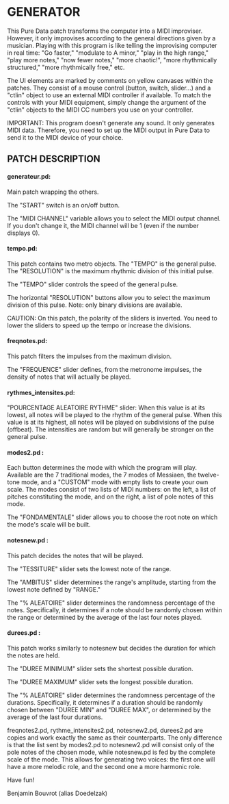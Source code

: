 # GENERATOR


This Pure Data patch transforms the computer into a MIDI improviser. However, it only improvises according to the general directions given by a musician. Playing with this program is like telling the improvising computer in real time: "Go faster," "modulate to A minor," "play in the high range," "play more notes," "now fewer notes," "more chaotic!", "more rhythmically structured," "more rhythmically free," etc.

The UI elements are marked by comments on yellow canvases within the patches. They consist of a mouse control (button, switch, slider...) and a "ctlin" object to use an external MIDI controller if available. To match the controls with your MIDI equipment, simply change the argument of the "ctlin" objects to the MIDI CC numbers you use on your controller.

IMPORTANT: 
This program doesn't generate any sound. It only generates MIDI data. Therefore, you need to set up the MIDI output in Pure Data to send it to the MIDI device of your choice.


## PATCH DESCRIPTION


#### generateur.pd:
Main patch wrapping the others.

The "START" switch is an on/off button.

The "MIDI CHANNEL" variable allows you to select the MIDI output channel. If you don't change it, the MIDI channel will be 1 (even if the number displays 0).


#### tempo.pd:
This patch contains two metro objects. The "TEMPO" is the general pulse. The "RESOLUTION" is the maximum rhythmic division of this initial pulse.

The "TEMPO" slider controls the speed of the general pulse.

The horizontal "RESOLUTION" buttons allow you to select the maximum division of this pulse. Note: only binary divisions are available.

CAUTION: On this patch, the polarity of the sliders is inverted. You need to lower the sliders to speed up the tempo or increase the divisions.


#### freqnotes.pd:
This patch filters the impulses from the maximum division.

The "FREQUENCE" slider defines, from the metronome impulses, the density of notes that will actually be played.


#### rythmes_intensites.pd:
"POURCENTAGE ALEATOIRE RYTHME" slider: When this value is at its lowest, all notes will be played to the rhythm of the general pulse. When this value is at its highest, all notes will be played on subdivisions of the pulse (offbeat). The intensities are random but will generally be stronger on the general pulse.


#### modes2.pd :
Each button determines the mode with which the program will play. Available are the 7 traditional modes, the 7 modes of Messiaen, the twelve-tone mode, and a "CUSTOM" mode with empty lists to create your own scale. The modes consist of two lists of MIDI numbers: on the left, a list of pitches constituting the mode, and on the right, a list of pole notes of this mode.

The "FONDAMENTALE" slider allows you to choose the root note on which the mode's scale will be built.


#### notesnew.pd : 
This patch decides the notes that will be played.

The "TESSITURE" slider sets the lowest note of the range.

The "AMBITUS" slider determines the range's amplitude, starting from the lowest note defined by "RANGE."

The "% ALEATOIRE" slider determines the randomness percentage of the notes. Specifically, it determines if a note should be randomly chosen within the range or determined by the average of the last four notes played.


#### durees.pd : 
This patch works similarly to notesnew but decides the duration for which the notes are held.

The "DUREE MINIMUM" slider sets the shortest possible duration.

The "DUREE MAXIMUM" slider sets the longest possible duration.

The "% ALEATOIRE" slider determines the randomness percentage of the durations. Specifically, it determines if a duration should be randomly chosen between "DUREE MIN" and "DUREE MAX", or determined by the average of the last four durations.

freqnotes2.pd, rythme_intensites2.pd, notesnew2.pd, durees2.pd are copies and work exactly the same as their counterparts. The only difference is that the list sent by modes2.pd to notesnew2.pd will consist only of the pole notes of the chosen mode, while notesnew.pd is fed by the complete scale of the mode. This allows for generating two voices: the first one will have a more melodic role, and the second one a more harmonic role.


Have fun!

Benjamin Bouvrot (alias Doedelzak)

